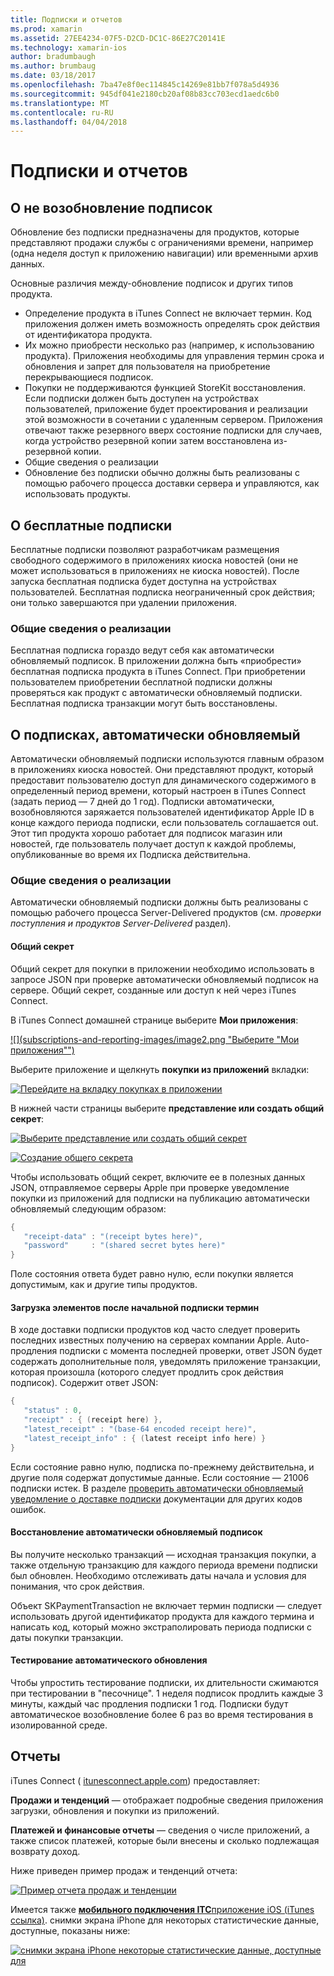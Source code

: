 ```yaml
---
title: Подписки и отчетов
ms.prod: xamarin
ms.assetid: 27EE4234-07F5-D2CD-DC1C-86E27C20141E
ms.technology: xamarin-ios
author: bradumbaugh
ms.author: brumbaug
ms.date: 03/18/2017
ms.openlocfilehash: 7ba47e8f0ec114845c14269e81bb7f078a5d4936
ms.sourcegitcommit: 945df041e2180cb20af08b83cc703ecd1aedc6b0
ms.translationtype: MT
ms.contentlocale: ru-RU
ms.lasthandoff: 04/04/2018
---
```

# <a name="subscriptions-and-reporting"></a>Подписки и отчетов

## <a name="about-non-renewing-subscriptions"></a>О не возобновление подписок

Обновление без подписки предназначены для продуктов, которые представляют продажи службы с ограничениями времени, например (одна неделя доступ к приложению навигации) или временными архив данных.   
   
   
   
 Основные различия между-обновление подписок и других типов продукта.

-  Определение продукта в iTunes Connect не включает термин. Код приложения должен иметь возможность определять срок действия от идентификатора продукта. 
-  Их можно приобрести несколько раз (например, к использованию продукта). Приложения необходимы для управления термин срока и обновления и запрет для пользователя на приобретение перекрывающиеся подписок. 
-  Покупки не поддерживаются функцией StoreKit восстановления. Если подписки должен быть доступен на устройствах пользователей, приложение будет проектирования и реализации этой возможности в сочетании с удаленным сервером. Приложения отвечают также резервного вверх состояние подписки для случаев, когда устройство резервной копии затем восстановлена из-резервной копии. 
-  Общие сведения о реализации
-  Обновление без подписки обычно должны быть реализованы с помощью рабочего процесса доставки сервера и управляются, как использовать продукты. 


## <a name="about-free-subscriptions"></a>О бесплатные подписки

Бесплатные подписки позволяют разработчикам размещения свободного содержимого в приложениях киоска новостей (они не может использоваться в приложениях не киоска новостей). После запуска бесплатная подписка будет доступна на устройствах пользователей. Бесплатная подписка неограниченный срок действия; они только завершаются при удалении приложения.

### <a name="implementation-overview"></a>Общие сведения о реализации

Бесплатная подписка гораздо ведут себя как автоматически обновляемый подписок. В приложении должна быть «приобрести» бесплатная подписка продукта в iTunes Connect. При приобретении пользователем приобретении бесплатной подписки должны проверяться как продукт с автоматически обновляемый подписки. Бесплатная подписка транзакции могут быть восстановлены.


## <a name="about-auto-renewable-subscriptions"></a>О подписках, автоматически обновляемый

Автоматически обновляемый подписки используются главным образом в приложениях киоска новостей. Они представляют продукт, который предоставит пользователю доступ для динамического содержимого в определенный период времени, который настроен в iTunes Connect (задать период — 7 дней до 1 год). Подписки автоматически, возобновляются заряжается пользователей идентификатор Apple ID в конце каждого периода подписки, если пользователь соглашается out. Этот тип продукта хорошо работает для подписок магазин или новостей, где пользователь получает доступ к каждой проблемы, опубликованные во время их Подписка действительна.

### <a name="implementation-overview"></a>Общие сведения о реализации

Автоматически обновляемый подписки должны быть реализованы с помощью рабочего процесса Server-Delivered продуктов (см. *проверки поступления и продуктов Server-Delivered* раздел).

#### <a name="shared-secret"></a>Общий секрет

Общий секрет для покупки в приложении необходимо использовать в запросе JSON при проверке автоматически обновляемый подписок на сервере. Общий секрет, созданные или доступ к ней через iTunes Connect.

В iTunes Connect домашней странице выберите **Мои приложения**:   
   
 [![](subscriptions-and-reporting-images/image2.png "Выберите "Мои приложения"")](subscriptions-and-reporting-images/image2.png#lightbox)  
 
Выберите приложение и щелкнуть **покупки из приложений** вкладки:

[![](subscriptions-and-reporting-images/image6.png "Перейдите на вкладку покупках в приложении")](subscriptions-and-reporting-images/image6.png#lightbox)

В нижней части страницы выберите **представление или создать общий секрет**:
   
 [![](subscriptions-and-reporting-images/image40.png "Выберите представление или создать общий секрет")](subscriptions-and-reporting-images/image40.png#lightbox)

 [![](subscriptions-and-reporting-images/image41.png "Создание общего секрета")](subscriptions-and-reporting-images/image41.png#lightbox)   
   
   
   
 Чтобы использовать общий секрет, включите ее в полезных данных JSON, отправляемое серверы Apple при проверке уведомление покупки из приложений для подписки на публикацию автоматически обновляемый следующим образом:

```csharp
{
   "receipt-data" : "(receipt bytes here)",
   "password"     : "(shared secret bytes here)"
}
```

Поле состояния ответа будет равно нулю, если покупки является допустимым, как и другие типы продуктов.

#### <a name="downloading-items-after-the-initial-subscription-term"></a>Загрузка элементов после начальной подписки термин

В ходе доставки подписки продуктов код часто следует проверить последних известных получению на серверах компании Apple. Auto-продления подписки с момента последней проверки, ответ JSON будет содержать дополнительные поля, уведомлять приложение транзакции, которая произошла (которого следует продлить срок действия подписок). Содержит ответ JSON:

```csharp
{
   "status" : 0,
   "receipt" : { (receipt here) },
   "latest_receipt" : "(base-64 encoded receipt here)",
   "latest_receipt_info" : { (latest receipt info here) }
}
```

Если состояние равно нулю, подписка по-прежнему действительна, и другие поля содержат допустимые данные. Если состояние — 21006 подписки истек. В разделе [проверить автоматически обновляемый уведомление о доставке подписки](https://developer.apple.com/library/ios/releasenotes/General/ValidateAppStoreReceipt/Chapters/ValidateRemotely.html) документации для других кодов ошибок.

#### <a name="restoring-auto-renewable-subscriptions"></a>Восстановление автоматически обновляемый подписок

Вы получите несколько транзакций — исходная транзакция покупки, а также отдельную транзакцию для каждого периода времени подписки был обновлен. Необходимо отслеживать даты начала и условия для понимания, что срок действия.   
   
   
   
 Объект SKPaymentTransaction не включает термин подписки — следует использовать другой идентификатор продукта для каждого термина и написать код, который можно экстраполировать периода подписки с даты покупки транзакции.

#### <a name="testing-auto-renewal"></a>Тестирование автоматического обновления

Чтобы упростить тестирование подписки, их длительности сжимаются при тестировании в "песочнице". 1 неделя подписок продлить каждые 3 минуты, каждый час продления подписки 1 год. Подписки будут автоматическое возобновление более 6 раз во время тестирования в изолированной среде.

## <a name="reporting"></a>Отчеты

iTunes Connect ( [itunesconnect.apple.com](http://itunesconnect.apple.com)) предоставляет:   
   
 **Продажи и тенденций** — отображает подробные сведения приложения загрузки, обновления и покупки из приложений.   
   
 **Платежей и финансовые отчеты** — сведения о числе приложений, а также список платежей, которые были внесены и сколько подлежащая возврату доход.

Ниже приведен пример продаж и тенденций отчета:   

 [![](subscriptions-and-reporting-images/image42.png "Пример отчета продаж и тенденции")](subscriptions-and-reporting-images/image42.png#lightbox)   
   
 Имеется также [ **мобильного подключения ITC**приложение iOS (iTunes ссылка)](http://itunes.apple.com/us/app/itunes-connect-mobile/id376771144?mt=8).
снимки экрана iPhone для некоторых статистические данные, доступные, показаны ниже:   
   
 [![](subscriptions-and-reporting-images/image43.png "снимки экрана iPhone некоторые статистические данные, доступные для")](subscriptions-and-reporting-images/image43.png#lightbox)

